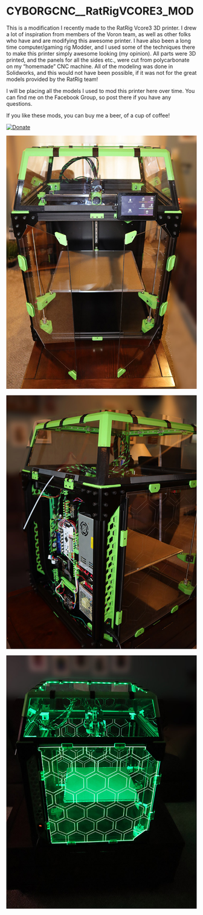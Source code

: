 # CYBORGCNC__RatRigVCORE3_MOD
This is a modification I recently made to the RatRig Vcore3 3D printer.  I drew a lot of inspiration from members of the Voron team, as well as other folks who have and are modifying this awesome printer.  I have also been a long time computer/gaming rig Modder, and I used some of the techniques there to make this printer simply awesome looking (my opinion). All parts were 3D printed, and the panels for all the sides etc., were cut from polycarbonate on my “homemade” CNC machine.  All of the modeling was done in Solidworks, and this would not have been possible, if it was not for the great models provided by the RatRig team!

I will be placing all the models I used to mod this printer here over time.  You can find me on the Facebook Group, so post there if you have any questions.

If you like these mods, you can buy me a beer, of a cup of coffee!

[![Donate](https://www.paypalobjects.com/en_US/i/btn/btn_donateCC_LG.gif)](https://www.paypal.com/cgi-bin/webscr?cmd=_s-xclick&hosted_button_id=VXUVGCPD7RFSA)

<p align="center">
<img src="https://github.com/cyborgcnc/CYBORGCNC__RRVC3MOD/blob/main/PrinterFront-SM.jpg">
</p>
<p align="center">
<img src="https://github.com/cyborgcnc/CYBORGCNC__RRVC3MOD/blob/main/IMG_1571-2.sm.jpg">
</p>
<p align="center">
<img src="https://github.com/cyborgcnc/CYBORGCNC__RRVC3MOD/blob/main/IMG_1579-2.sm.jpg">
</p>
